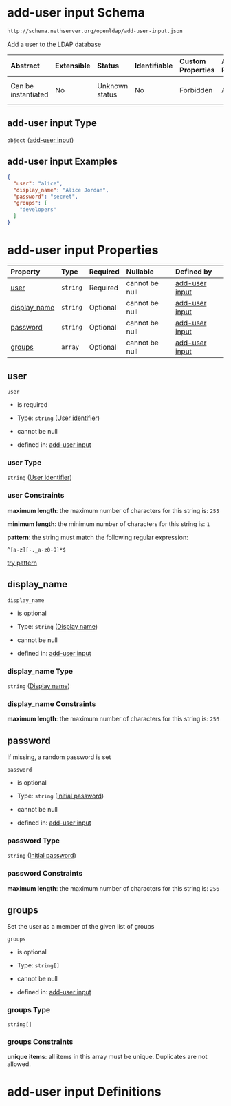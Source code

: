 # add-user input Schema

```txt
http://schema.nethserver.org/openldap/add-user-input.json
```

Add a user to the LDAP database

| Abstract            | Extensible | Status         | Identifiable | Custom Properties | Additional Properties | Access Restrictions | Defined In                                                                 |
| :------------------ | :--------- | :------------- | :----------- | :---------------- | :-------------------- | :------------------ | :------------------------------------------------------------------------- |
| Can be instantiated | No         | Unknown status | No           | Forbidden         | Allowed               | none                | [add-user-input.json](openldap/add-user-input.json "open original schema") |

## add-user input Type

`object` ([add-user input](add-user-input.md))

## add-user input Examples

```json
{
  "user": "alice",
  "display_name": "Alice Jordan",
  "password": "secret",
  "groups": [
    "developers"
  ]
}
```

# add-user input Properties

| Property                       | Type     | Required | Nullable       | Defined by                                                                                                                                             |
| :----------------------------- | :------- | :------- | :------------- | :----------------------------------------------------------------------------------------------------------------------------------------------------- |
| [user](#user)                  | `string` | Required | cannot be null | [add-user input](add-user-input-properties-user-identifier.md "http://schema.nethserver.org/openldap/add-user-input.json#/properties/user")            |
| [display\_name](#display_name) | `string` | Optional | cannot be null | [add-user input](add-user-input-properties-display-name.md "http://schema.nethserver.org/openldap/add-user-input.json#/properties/display_name")       |
| [password](#password)          | `string` | Optional | cannot be null | [add-user input](add-user-input-properties-initial-password.md "http://schema.nethserver.org/openldap/add-user-input.json#/properties/password")       |
| [groups](#groups)              | `array`  | Optional | cannot be null | [add-user input](add-user-input-properties-initial-group-membership.md "http://schema.nethserver.org/openldap/add-user-input.json#/properties/groups") |

## user



`user`

*   is required

*   Type: `string` ([User identifier](add-user-input-properties-user-identifier.md))

*   cannot be null

*   defined in: [add-user input](add-user-input-properties-user-identifier.md "http://schema.nethserver.org/openldap/add-user-input.json#/properties/user")

### user Type

`string` ([User identifier](add-user-input-properties-user-identifier.md))

### user Constraints

**maximum length**: the maximum number of characters for this string is: `255`

**minimum length**: the minimum number of characters for this string is: `1`

**pattern**: the string must match the following regular expression:&#x20;

```regexp
^[a-z][-._a-z0-9]*$
```

[try pattern](https://regexr.com/?expression=%5E%5Ba-z%5D%5B-._a-z0-9%5D*%24 "try regular expression with regexr.com")

## display\_name



`display_name`

*   is optional

*   Type: `string` ([Display name](add-user-input-properties-display-name.md))

*   cannot be null

*   defined in: [add-user input](add-user-input-properties-display-name.md "http://schema.nethserver.org/openldap/add-user-input.json#/properties/display_name")

### display\_name Type

`string` ([Display name](add-user-input-properties-display-name.md))

### display\_name Constraints

**maximum length**: the maximum number of characters for this string is: `256`

## password

If missing, a random password is set

`password`

*   is optional

*   Type: `string` ([Initial password](add-user-input-properties-initial-password.md))

*   cannot be null

*   defined in: [add-user input](add-user-input-properties-initial-password.md "http://schema.nethserver.org/openldap/add-user-input.json#/properties/password")

### password Type

`string` ([Initial password](add-user-input-properties-initial-password.md))

### password Constraints

**maximum length**: the maximum number of characters for this string is: `256`

## groups

Set the user as a member of the given list of groups

`groups`

*   is optional

*   Type: `string[]`

*   cannot be null

*   defined in: [add-user input](add-user-input-properties-initial-group-membership.md "http://schema.nethserver.org/openldap/add-user-input.json#/properties/groups")

### groups Type

`string[]`

### groups Constraints

**unique items**: all items in this array must be unique. Duplicates are not allowed.

# add-user input Definitions
